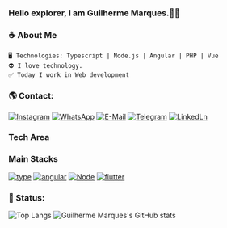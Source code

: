 ### Hello explorer, I am Guilherme Marques.🤙🏽

### ☕ About Me 

    🖥️ Technologies: Typescript | Node.js | Angular | PHP | Vue
    👽 I love technology.
    ✅ Today I work in Web development

### 🌎 Contact:
[![Instagram](https://img.shields.io/badge/Instagram-E4405F?style=for-the-badge&logo=instagram&logoColor=white)](https://www.instagram.com/guilk_marques/)
[![WhatsApp](https://img.shields.io/badge/WhatsApp-25D366?style=for-the-badge&logo=whatsapp&logoColor=white)](https://wa.me/5542984092193)
[![E-Mail](https://img.shields.io/badge/Gmail-D14836?style=for-the-badge&logo=gmail&logoColor=white)](mailto:guilhermeluciano99@gmail.com)
[![Telegram](https://img.shields.io/badge/Telegram-2CA5E0?style=for-the-badge&logo=telegram&logoColor=white)](https://t.me/Guilk_Marques)
[![LinkedLn](https://img.shields.io/badge/LinkedIn-0077B5?style=for-the-badge&logo=linkedin&logoColor=white)](https://www.linkedin.com/in/guilherme-marques-914212226/)

### Tech Area
### Main Stacks
[![type](https://img.shields.io/badge/TypeScript-007ACC?style=for-the-badge&logo=typescript&logoColor=white)](https://www.typescriptlang.org/)
[![angular](https://img.shields.io/badge/Angular-DD0031?style=for-the-badge&logo=angular&logoColor=white)](https://angular.io/)
[![Node](https://img.shields.io/badge/Node.js-43853D?style=for-the-badge&logo=node.js&logoColor=white)](https://nodejs.org/en/about)
[![flutter](https://img.shields.io/badge/Flutter-02569B?style=for-the-badge&logo=flutter&logoColor=white)](https://flutter.dev/)

### 📰 Status:
![Top Langs](https://github-readme-stats.vercel.app/api/top-langs/?username=GuilkMarques&layout=compact)
![Guilherme Marques's GitHub stats](https://github-readme-stats.vercel.app/api?username=GuilkMarques&show_icons=true&theme=dracula)

